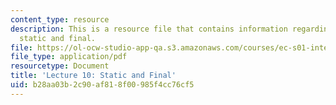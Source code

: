 ```yaml
---
content_type: resource
description: This is a resource file that contains information regarding lecture 10
  static and final.
file: https://ol-ocw-studio-app-qa.s3.amazonaws.com/courses/ec-s01-internet-technology-in-local-and-global-communities-spring-2005-summer-2005/b28aa03b2c90af818f00985f4cc76cf5_MITEC_S01S05_l10_static.pdf
file_type: application/pdf
resourcetype: Document
title: 'Lecture 10: Static and Final'
uid: b28aa03b-2c90-af81-8f00-985f4cc76cf5
---
```

